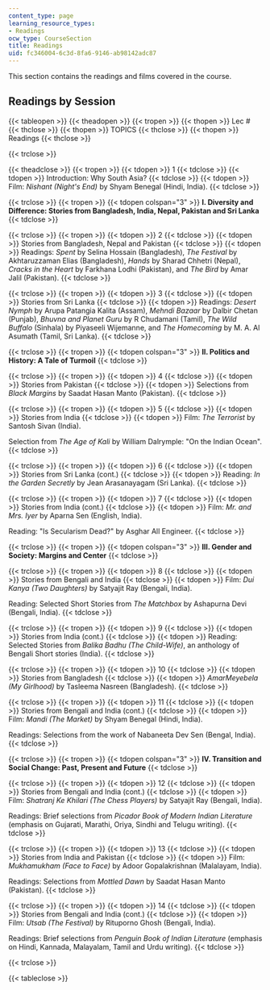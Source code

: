 ```yaml
---
content_type: page
learning_resource_types:
- Readings
ocw_type: CourseSection
title: Readings
uid: fc346004-6c3d-8fa6-9146-ab98142adc87
---
```


This section contains the readings and films covered in the course.

Readings by Session
-------------------

{{< tableopen >}}
{{< theadopen >}}
{{< tropen >}}
{{< thopen >}}
Lec #
{{< thclose >}}
{{< thopen >}}
TOPICS
{{< thclose >}}
{{< thopen >}}
Readings
{{< thclose >}}

{{< trclose >}}

{{< theadclose >}}
{{< tropen >}}
{{< tdopen >}}
1
{{< tdclose >}}
{{< tdopen >}}
Introduction: Why South Asia?
{{< tdclose >}}
{{< tdopen >}}
Film: _Nishant (Night's End)_ by Shyam Benegal (Hindi, India).
{{< tdclose >}}

{{< trclose >}}
{{< tropen >}}
{{< tdopen colspan="3" >}}
**I. Diversity and Difference: Stories from Bangladesh, India, Nepal, Pakistan and Sri Lanka**
{{< tdclose >}}

{{< trclose >}}
{{< tropen >}}
{{< tdopen >}}
2
{{< tdclose >}}
{{< tdopen >}}
Stories from Bangladesh, Nepal and Pakistan
{{< tdclose >}}
{{< tdopen >}}
Readings: _Spent_ by Selina Hossain (Bangladesh), _The Festival_ by Akhtaruzzaman Elias (Bangladesh), _Hands_ by Sharad Chhetri (Nepal), _Cracks in the Heart_ by Farkhana Lodhi (Pakistan), and _The Bird_ by Amar Jalil (Pakistan).
{{< tdclose >}}

{{< trclose >}}
{{< tropen >}}
{{< tdopen >}}
3
{{< tdclose >}}
{{< tdopen >}}
Stories from Sri Lanka
{{< tdclose >}}
{{< tdopen >}}
Readings: _Desert Nymph_ by Arupa Patangia Kalita (Assam), _Mehndi Bazaar_ by Dalbir Chetan (Punjab), _Bhuvna and Planet Guru_ by R Chudamani (Tamil), _The Wild Buffalo_ (Sinhala) by Piyaseeli Wijemanne, and _The Homecoming_ by M. A. Al Asumath (Tamil, Sri Lanka).
{{< tdclose >}}

{{< trclose >}}
{{< tropen >}}
{{< tdopen colspan="3" >}}
**II. Politics and History: A Tale of Turmoil**
{{< tdclose >}}

{{< trclose >}}
{{< tropen >}}
{{< tdopen >}}
4
{{< tdclose >}}
{{< tdopen >}}
Stories from Pakistan
{{< tdclose >}}
{{< tdopen >}}
Selections from _Black Margins_ by Saadat Hasan Manto (Pakistan).
{{< tdclose >}}

{{< trclose >}}
{{< tropen >}}
{{< tdopen >}}
5
{{< tdclose >}}
{{< tdopen >}}
Stories from India
{{< tdclose >}}
{{< tdopen >}}
Film: _The Terrorist_ by Santosh Sivan (India).  
  
Selection from _The Age of Kali_ by William Dalrymple: "On the Indian Ocean".
{{< tdclose >}}

{{< trclose >}}
{{< tropen >}}
{{< tdopen >}}
6
{{< tdclose >}}
{{< tdopen >}}
Stories from Sri Lanka (cont.)
{{< tdclose >}}
{{< tdopen >}}
Reading: _In the Garden Secretly_ by Jean Arasanayagam (Sri Lanka).
{{< tdclose >}}

{{< trclose >}}
{{< tropen >}}
{{< tdopen >}}
7
{{< tdclose >}}
{{< tdopen >}}
Stories from India (cont.)
{{< tdclose >}}
{{< tdopen >}}
Film: _Mr. and Mrs. Iyer_ by Aparna Sen (English, India).  
  
Reading: "Is Secularism Dead?" by Asghar All Engineer.
{{< tdclose >}}

{{< trclose >}}
{{< tropen >}}
{{< tdopen colspan="3" >}}
**III. Gender and Society: Margins and Center**
{{< tdclose >}}

{{< trclose >}}
{{< tropen >}}
{{< tdopen >}}
8
{{< tdclose >}}
{{< tdopen >}}
Stories from Bengali and India
{{< tdclose >}}
{{< tdopen >}}
Film: _Dui Kanya (Two Daughters)_ by Satyajit Ray (Bengali, India).  
  
Reading: Selected Short Stories from _The Matchbox_ by Ashapurna Devi (Bengali, India).
{{< tdclose >}}

{{< trclose >}}
{{< tropen >}}
{{< tdopen >}}
9
{{< tdclose >}}
{{< tdopen >}}
Stories from India (cont.)
{{< tdclose >}}
{{< tdopen >}}
Reading: Selected Stories from _Balika Badhu (The Child-Wife)_, an anthology of Bengali Short stories (India).
{{< tdclose >}}

{{< trclose >}}
{{< tropen >}}
{{< tdopen >}}
10
{{< tdclose >}}
{{< tdopen >}}
Stories from Bangladesh
{{< tdclose >}}
{{< tdopen >}}
_AmarMeyebela (My Girlhood)_ by Tasleema Nasreen (Bangladesh).
{{< tdclose >}}

{{< trclose >}}
{{< tropen >}}
{{< tdopen >}}
11
{{< tdclose >}}
{{< tdopen >}}
Stories from Bengali and India (cont.)
{{< tdclose >}}
{{< tdopen >}}
Film: _Mandi (The Market)_ by Shyam Benegal (Hindi, India).  
  
Readings: Selections from the work of Nabaneeta Dev Sen (Bengal, India).
{{< tdclose >}}

{{< trclose >}}
{{< tropen >}}
{{< tdopen colspan="3" >}}
**IV. Transition and Social Change: Past, Present and Future**
{{< tdclose >}}

{{< trclose >}}
{{< tropen >}}
{{< tdopen >}}
12
{{< tdclose >}}
{{< tdopen >}}
Stories from Bengali and India (cont.)
{{< tdclose >}}
{{< tdopen >}}
Film: _Shatranj Ke Khilari (The Chess Players)_ by Satyajit Ray (Bengali, India).  
  
Readings: Brief selections from _Picador Book of Modern Indian Literature_ (emphasis on Gujarati, Marathi, Oriya, Sindhi and Telugu writing).
{{< tdclose >}}

{{< trclose >}}
{{< tropen >}}
{{< tdopen >}}
13
{{< tdclose >}}
{{< tdopen >}}
Stories from India and Pakistan
{{< tdclose >}}
{{< tdopen >}}
Film: _Mukhamukham (Face to Face)_ by Adoor Gopalakrishnan (Malalayam, India).  
  
Readings: Selections from _Mottled Dawn_ by Saadat Hasan Manto (Pakistan).
{{< tdclose >}}

{{< trclose >}}
{{< tropen >}}
{{< tdopen >}}
14
{{< tdclose >}}
{{< tdopen >}}
Stories from Bengali and India (cont.)
{{< tdclose >}}
{{< tdopen >}}
Film: _Utsab (The Festival)_ by Rituporno Ghosh (Bengali, India).  
  
Readings: Brief selections from _Penguin Book of Indian Literature_ (emphasis on Hindi, Kannada, Malayalam, Tamil and Urdu writing).
{{< tdclose >}}

{{< trclose >}}

{{< tableclose >}}